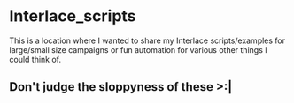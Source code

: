 # Interlace_scripts
This is a location where I wanted to share my Interlace scripts/examples for large/small size campaigns or fun automation for various other things I could think of.
  
## Don't judge the sloppyness of these >:|
